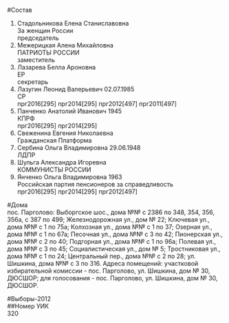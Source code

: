 #Состав  
1. Стадольникова Елена Станиславовна  
    За женщин России  
    председатель  
2. Межерицкая Алена Михайловна  
    ПАТРИОТЫ РОССИИ  
    заместитель  
3. Лазарева Белла Ароновна  
    ЕР  
    секретарь  
4. Лазугин Леонид Валерьевич 02.07.1985  
    СР  
    прг2016[295] прг2014[295] прг2012[497] прг2011[497]  
5. Панченко Анатолий Иванович 1945  
    КПРФ  
    прг2016[295] прг2014[295]  
6. Свеженина Евгения Николаевна  
    Гражданская Платформа  
7. Сербина Ольга Владимировна 29.06.1948  
    ЛДПР  
8. Шульга Александра Игоревна  
    КОММУНИСТЫ РОССИИ  
9. Янченко Ольга Владимировна 1963  
    Российская партия пенсионеров за справедливость  
    прг2016[295] прг2014[295] прг2012[497]  
  
#Дома  
пос. Парголово: Выборгское шос., дома №№ с 2386 по 348, 354, 356, 356а, с 387 по 499; Железнодорожная ул., дом № 22; Ключевая ул., дома №№ с 1 по 75а; Колхозная ул., дома №№ с 1 по 37; Озерная ул., дома №№ с 1 по 67а; Песочная ул., дома №№ с 3 по 42; Пионерская ул., дома №№ с 2 по 40; Подгорная ул., дома №№ с 1 по 96а; Полевая ул., дома №№ с 3 по 45; Социалистическая ул., дом № 5; Тростниковая ул., дома №№ с 1 по 24; Центральный пер., дома №№ с 2 по 28; ул. Шишкина, дома №№ с 3 по 316. Адреса помещений: участковой избирательной комиссии - пос. Парголово, ул. Шишкина, дом № 30, ДЮСШОР; для голосования - пос. Парголово, ул. Шишкина, дом № 30, ДЮСШОР.  
  
#Выборы-2012  
##Номер УИК  
320  
